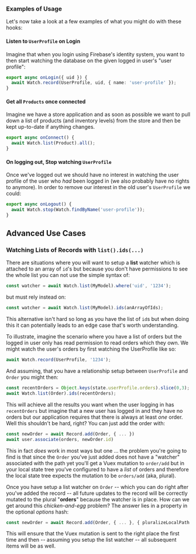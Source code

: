 ### Examples of Usage

Let's now take a look at a few examples of what you might do with these hooks:

#### Listen to `UserProfile` on Login

Imagine that when you login using Firebase's identity system, you want to then
start watching the database on the given logged in user's "user profile":

```typescript
export async onLogin({ uid }) {
  await Watch.record(UserProfile, uid, { name: 'user-profile' });
}
```

#### Get all `Products` once connected

Imagine we have a store application and as soon as possible we want to pull down
a list of products (and inventory levels) from the store and then be kept
up-to-date if anything changes.

```typescript
export async onConnect() {
  await Watch.list(Product).all();
}
```

#### On logging out, Stop watching `UserProfile`

Once we've logged out we should have no interest in watching the user profile of
the user who _had_ been logged in (we also probably have no rights to anymore).
In order to remove our interest in the old user's `UserProfile` we could:

```typescript
export async onLogout() {
  await Watch.stop(Watch.findByName('user-profile'));
}
```

## Advanced Use Cases

### Watching Lists of Records with `list().ids(...)`

There are situations where you will want to setup a **list** watcher which is attached to an array of `id`'s but because you don't have permissions to see the whole list you can not use the simple syntax of:

```typescript
const watcher = await Watch.list(MyModel).where('uid', '1234');
```

but must rely instead on:

```typescript
const watcher = await Watch.list(MyModel).ids(anArrayOfIds);
```

This alternative isn't hard so long as you have the list of `id`s but when doing this it can potentially leads to an edge case that's worth understanding.

To illustrate, imagine the scenario where you have a list of orders but the logged in user only has read permission to read orders which they own. We might watch the user's orders by first watching the UserProfile like so:

```typescript
await Watch.record(UserProfile, '1234');
```

And assuming, that you have a relationship setup between `UserProfile` and `Order` you might then:

```typescript
const recentOrders = Object.keys(state.userProfile.orders).slice(0,3);
await Watch.list(Order).ids(recentOrders);
```

This will achieve all the results you want when the user logging in has `recentOrders` but imagine that a new user has logged in and they have no orders but our application requires that there is always at least _one_ order. Well this shouldn't be hard, right? You can just add the order with:

```typescript
const newOrder = await Record.add(Order, { ... })
await user.associate(orders, newOrder.id)
```

This in fact _does_ work in most ways but one ... the problem you're going to find is that since the `Order` you've just added does not have a "watcher" associated with the path yet you'll get a Vuex mutation to `order/add` but in your local state tree you've configured to have a _list_ of orders and therefore the local state tree expects the mutation to be `orders/add` (aka, plural).

Once you have setup a list watcher on `Order` -- which you can do right after you've added the record -- all future updates to the record will be correctly mutated to the plural "**orders**" because the watcher is in place. How can we get around this _chicken-and-egg_ problem? The answer lies in a property in the optional _options_ hash:

```typescript
const newOrder = await Record.add(Order, { ... }, { pluralizeLocalPath: true })
```

This will ensure that the Vuex mutation is sent to the right place the first time and then -- assuming you setup the list watcher -- all subsequent items will be as well.